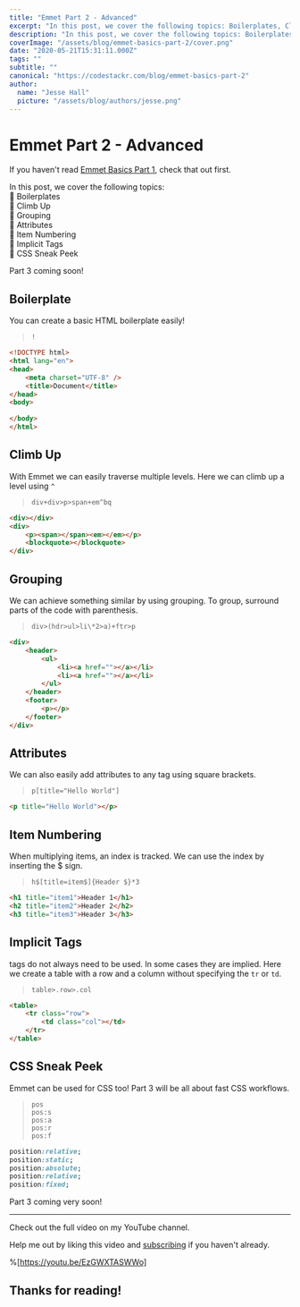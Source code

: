 ```yaml
---
title: "Emmet Part 2 - Advanced"
excerpt: "In this post, we cover the following topics: Boilerplates, Climb Up, Grouping, Attributes, Item Numbering, Implicit Tags, CSS Sneak Peek."
description: "In this post, we cover the following topics: Boilerplates, Climb Up, Grouping, Attributes, Item Numbering, Implicit Tags, CSS Sneak Peek."
coverImage: "/assets/blog/emmet-basics-part-2/cover.png"
date: "2020-05-21T15:31:11.000Z"
tags: ""
subtitle: ""
canonical: "https://codestackr.com/blog/emmet-basics-part-2" 
author:
  name: "Jesse Hall"
  picture: "/assets/blog/authors/jesse.png"
---
```




# Emmet Part 2 - Advanced

If you haven't read [Emmet Basics Part 1](http://codestackr.com/blog/emmet-basics-part-1/), check that out first.

In this post, we cover the following topics:  
📌 Boilerplates  
📌 Climb Up  
📌 Grouping  
📌 Attributes  
📌 Item Numbering  
📌 Implicit Tags  
📌 CSS Sneak Peek

Part 3 coming soon!

## Boilerplate

You can create a basic HTML boilerplate easily!

> `!`



```html results.html
<!DOCTYPE html>
<html lang="en">
<head>
    <meta charset="UTF-8" />
    <title>Document</title>
</head>
<body>

</body>
</html>
```



## Climb Up

With Emmet we can easily traverse multiple levels. Here we can climb up a level using `^`

> `div+div>p>span+em^bq`



```html results.html
<div></div>
<div>
    <p><span></span><em></em></p>
    <blockquote></blockquote>
</div>
```



## Grouping

We can achieve something similar by using grouping. To group, surround parts of the code with parenthesis.

> `div>(hdr>ul>li\*2>a)+ftr>p`



```html results.html
<div>
    <header>
        <ul>
            <li><a href=""></a></li>
            <li><a href=""></a></li>
        </ul>
    </header>
    <footer>
        <p></p>
    </footer>
</div>
```



## Attributes

We can also easily add attributes to any tag using square brackets.

> `p[title="Hello World"]`



```html results.html
<p title="Hello World"></p>
```



## Item Numbering

When multiplying items, an index is tracked. We can use the index by inserting the $ sign.

> `h$[title=item$]{Header $}*3`



```html results.html
<h1 title="item1">Header 1</h1>
<h2 title="item2">Header 2</h2>
<h3 title="item3">Header 3</h3>
```



## Implicit Tags

tags do not always need to be used. In some cases they are implied. Here we create a table with a row and a column without specifying the `tr` or `td`.

> `table>.row>.col`



```html results.html
<table>
    <tr class="row">
        <td class="col"></td>
    </tr>
</table>
```



## CSS Sneak Peek

Emmet can be used for CSS too! Part 3 will be all about fast CSS workflows.

> `pos`<br />
> `pos:s`<br />
> `pos:a`<br />
> `pos:r`<br />
> `pos:f`<br />



```css results.css
position:relative;
position:static;
position:absolute;
position:relative;
position:fixed;
```



Part 3 coming very soon! 

---

Check out the full video on my YouTube channel.

Help me out by liking this video and [subscribing](https://www.youtube.com/codeSTACKr/?,sub_confirmation=1) if you haven't already.

%[https://youtu.be/EzGWXTASWWo]

## **Thanks for reading!**

